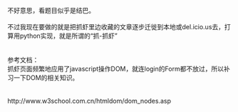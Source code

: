<html><body><div><br>不好意思，看题目似乎是结巴。<br><br>不过我现在要做的就是把抓虾里边收藏的文章逐步迁徙到本地或del.icio.us去，打算用python实现，就是所谓的“抓-抓虾”<br><br><br>参考文档：<br>抓虾页面频繁地应用了javascript操作DOM，就连login的Form都不放过，所以补习一下DOM的相关知识。<br><br><br>http://www.w3school.com.cn/htmldom/dom_nodes.asp</div></body></html>